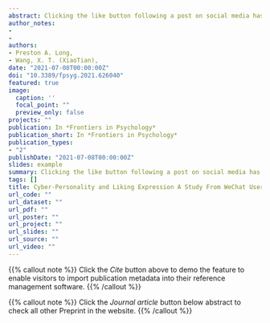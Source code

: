 ```yaml
---
abstract: Clicking the like button following a post on social media has become a common means of expressing and gathering social support online. Little is known about how liking expression is linked and regulated by personality traits and communication motives. Following a preliminary survey (n = 168) about the usage of the like function on WeChat, a Chinese social media platform, we conducted an online study (n = 183) to map the Big-Five personality traits and five communication motives to the frequency (likelihood) of liking expression. The results showed that each user had, on average, 385 WeChat friends and spent 2.2 hours and used the liking function 1.1 times each day on WeChat. The personality trait conscientiousness was negatively related to the liking expression (β = −0.505, p < 0.05). In contrast, agreeableness promoted the expression of liking directly (β = 0.153, p < 0.05) and indirectly via two communication motives, enjoyment (a β = 0.377, p < 0.01; b β = 0.433, p < 0.001) and passing time (c β = 0.578, p < 0.05; d β = 0.523, p < 0.001). The liking expression may serve as a simple index for understanding dispositional underpinnings of social media networking.
author_notes:
- 
- 
authors:
- Preston A. Long,
- Wang, X. T. (XiaoTian),
date: "2021-07-08T00:00:00Z"
doi: "10.3389/fpsyg.2021.626040"
featured: true
image:
  caption: ''
  focal_point: ""
  preview_only: false
projects: ""
publication: In *Frontiers in Psychology*
publication_short: In *Frontiers in Psychology*
publication_types: 
- "2"
publishDate: "2021-07-08T00:00:00Z"
slides: example
summary: Clicking the like button following a post on social media has become a common means of expressing and gathering social support online.
tags: []
title: Cyber-Personality and Liking Expression A Study From WeChat Users in China
url_code: ""
url_dataset: ""
url_pdf: ""
url_poster: ""
url_project: ""
url_slides: ""
url_source: ""
url_video: ""
---
```


{{% callout note %}}
Click the _Cite_ button above to demo the feature to enable visitors to import publication metadata into their reference management software.
{{% /callout %}}

{{% callout note %}}
Click the _Journal article_ button below abstract to check all other Preprint in the website.
{{% /callout %}}
